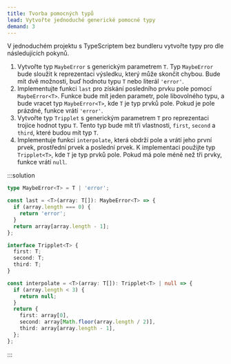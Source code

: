 ```yaml
---
title: Tvorba pomocných typů
lead: Vytvořte jednoduché generické pomocné typy 
demand: 3
---
```


V jednoduchém projektu s TypeScriptem bez bundleru vytvořte typy pro dle následujících pokynů.

1. Vytvořte typ `MaybeError` s generickým parametrem `T`. Typ `MaybeError` bude sloužit k reprezentaci výsledku, který může skončit chybou. Bude mít dvě možnosti, buď hodnotu typu `T` nebo literál `'error'`.
1. Implementujte funkci `last` pro získání posledního prvku pole pomocí `MaybeError<T>`. Funkce bude mít jeden parametr, pole libovolného typu, a bude vracet typ `MaybeError<T>`, kde `T` je typ prvků pole. Pokud je pole prázdné, funkce vrátí `'error'`.
1. Vytvořte typ `Tripplet` s generickým parametrem `T` pro reprezentaci trojice hodnot typu `T`. Tento typ bude mít tři vlastnosti, `first`, `second` a `third`, které budou mít typ `T`.
1. Implementuje funkci `interpolate`, která obdrží pole a vrátí jeho první prvek, prostřední prvek a poslední prvek. K implementaci použijte typ `Tripplet<T>`, kde `T` je typ prvků pole. Pokud má pole méně než tři prvky, funkce vrátí `null`.

:::solution
```ts
type MaybeError<T> = T | 'error';

const last = <T>(array: T[]): MaybeError<T> => {
  if (array.length === 0) {
    return 'error';
  }
  return array[array.length - 1];
};

interface Tripplet<T> {
  first: T;
  second: T;
  third: T;
}

const interpolate = <T>(array: T[]): Tripplet<T> | null => {
  if (array.length < 3) {
    return null;
  }
  return {
    first: array[0],
    second: array[Math.floor(array.length / 2)],
    third: array[array.length - 1],
  };
};
```
::: 
